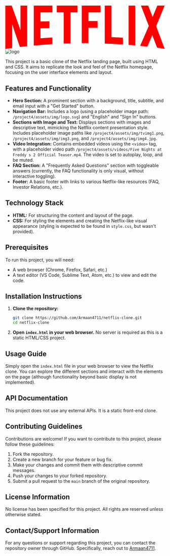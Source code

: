 <svg viewBox="0 0 111 30" version="1.1" xmlns="http://www.w3.org/2000/svg" xmlns:xlink="http://www.w3.org/1999/xlink" aria-hidden="true" role="img" fill="red" class="default-ltr-cache-1d568uk ev1dnif2"><g><path d="M105.06233,14.2806261 L110.999156,30 C109.249227,29.7497422 107.500234,29.4366857 105.718437,29.1554972 L102.374168,20.4686475 L98.9371075,28.4375293 C97.2499766,28.1563408 95.5928391,28.061674 93.9057081,27.8432843 L99.9372012,14.0931671 L94.4680851,-5.68434189e-14 L99.5313525,-5.68434189e-14 L102.593495,7.87421502 L105.874965,-5.68434189e-14 L110.999156,-5.68434189e-14 L105.06233,14.2806261 Z M90.4686475,-5.68434189e-14 L85.8749649,-5.68434189e-14 L85.8749649,27.2499766 C87.3746368,27.3437061 88.9371075,27.4055675 90.4686475,27.5930265 L90.4686475,-5.68434189e-14 Z M81.9055207,26.93692 C77.7186241,26.6557316 73.5307901,26.4064111 69.250164,26.3117443 L69.250164,-5.68434189e-14 L73.9366389,-5.68434189e-14 L73.9366389,21.8745899 C76.6248008,21.9373887 79.3120255,22.1557784 81.9055207,22.2804387 L81.9055207,26.93692 Z M64.2496954,10.6561065 L64.2496954,15.3435186 L57.8442216,15.3435186 L57.8442216,25.9996251 L53.2186709,25.9996251 L53.2186709,-5.68434189e-14 L66.3436123,-5.68434189e-14 L66.3436123,4.68741213 L57.8442216,4.68741213 L57.8442216,10.6561065 L64.2496954,10.6561065 Z M45.3435186,4.68741213 L45.3435186,26.2498828 C43.7810479,26.2498828 42.1876465,26.2498828 40.6561065,26.3117443 L40.6561065,4.68741213 L35.8121661,4.68741213 L35.8121661,-5.68434189e-14 L50.2183897,-5.68434189e-14 L50.2183897,4.68741213 L45.3435186,4.68741213 Z M30.749836,15.5928391 C28.687787,15.5928391 26.2498828,15.5928391 24.4999531,15.6875059 L24.4999531,22.6562939 C27.2499766,22.4678976 30,22.2495079 32.7809542,22.1557784 L32.7809542,26.6557316 L19.812541,27.6876933 L19.812541,-5.68434189e-14 L32.7809542,-5.68434189e-14 L32.7809542,4.68741213 L24.4999531,4.68741213 L24.4999531,10.9991564 C26.3126816,10.9991564 29.0936358,10.9054269 30.749836,10.9054269 L30.749836,15.5928391 Z M4.78114163,12.9684132 L4.78114163,29.3429562 C3.09401069,29.5313525 1.59340144,29.7497422 0,30 L0,-5.68434189e-14 L4.4690224,-5.68434189e-14 L10.562377,17.0315868 L10.562377,-5.68434189e-14 L15.2497891,-5.68434189e-14 L15.2497891,28.061674 C13.5935889,28.3437998 11.906458,28.4375293 10.1246602,28.6868498 L4.78114163,12.9684132 Z"></path></g></svg>
![logo](https://github.com/user-attachments/assets/87f28d5c-655e-4909-b5e0-03e159b94553)
                                                                                             

This project is a basic clone of the Netflix landing page, built using HTML and CSS. It aims to replicate the look and feel of the Netflix homepage, focusing on the user interface elements and layout.

## Features and Functionality

*   **Hero Section:** A prominent section with a background, title, subtitle, and email input with a "Get Started" button.
*   **Navigation Bar:**  Includes a logo (using a placeholder image path: `/project4/assets/img/logo.svg`) and "English" and "Sign In" buttons.
*   **Sections with Image and Text:**  Displays sections with images and descriptive text, mimicking the Netflix content presentation style. Includes placeholder image paths like `/project4/assets/img/tvimg1.png`, `/project4/assets/img/img3.png`, and `/project4/assets/img/img4.jpg`.
*   **Video Integration:** Contains embedded videos using the `<video>` tag, with a placeholder video path `/project4/assets/videos/Five Nights at Freddy s 2 Official Teaser.mp4`. The video is set to autoplay, loop, and be muted.
*   **FAQ Section:** A "Frequently Asked Questions" section with toggleable answers (currently, the FAQ functionality is only visual, without interactive toggling).
*   **Footer:** A basic footer with links to various Netflix-like resources (FAQ, Investor Relations, etc.).

## Technology Stack

*   **HTML:**  For structuring the content and layout of the page.
*   **CSS:**  For styling the elements and creating the Netflix-like visual appearance (styling is expected to be found in `style.css`, but wasn't provided).

## Prerequisites

To run this project, you will need:

*   A web browser (Chrome, Firefox, Safari, etc.)
*   A text editor (VS Code, Sublime Text, Atom, etc.) to view and edit the code.

## Installation Instructions

1.  **Clone the repository:**

    ```bash
    git clone https://github.com/Armaan4711/netflix-clone.git
    cd netflix-clone
    ```

2.  **Open `index.html` in your web browser.**  No server is required as this is a static HTML/CSS project.

## Usage Guide

Simply open the `index.html` file in your web browser to view the Netflix clone.  You can explore the different sections and interact with the elements on the page (although functionality beyond basic display is not implemented).

## API Documentation

This project does not use any external APIs.  It is a static front-end clone.

## Contributing Guidelines

Contributions are welcome!  If you want to contribute to this project, please follow these guidelines:

1.  Fork the repository.
2.  Create a new branch for your feature or bug fix.
3.  Make your changes and commit them with descriptive commit messages.
4.  Push your changes to your forked repository.
5.  Submit a pull request to the `main` branch of the original repository.

## License Information

No license has been specified for this project.  All rights are reserved unless otherwise stated.

## Contact/Support Information

For any questions or support regarding this project, you can contact the repository owner through GitHub.  Specifically, reach out to [Armaan4711](https://github.com/Armaan4711).
